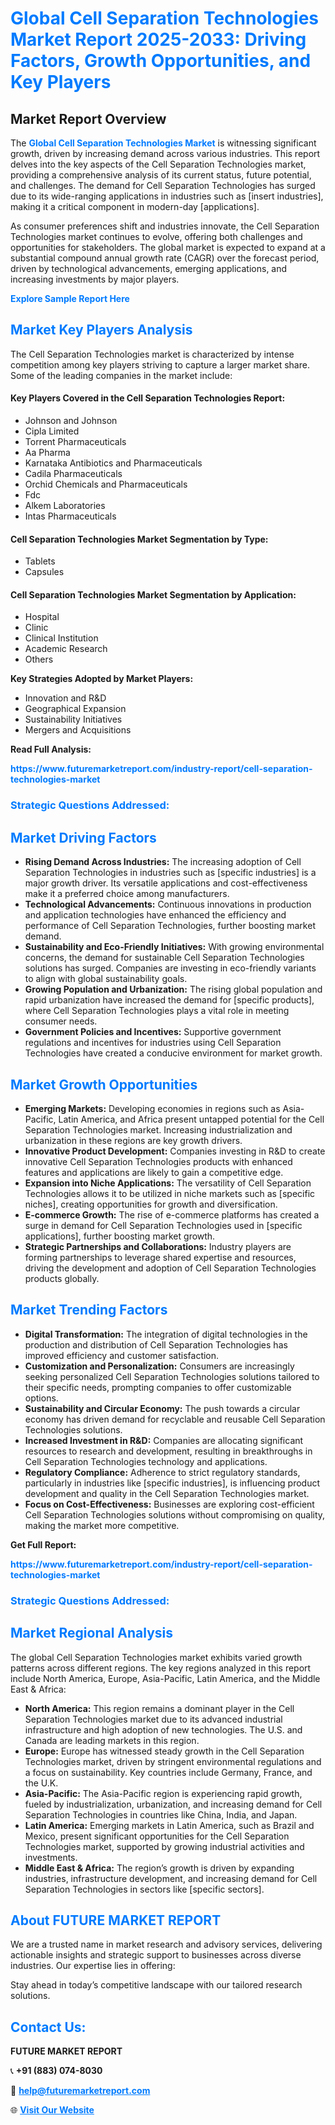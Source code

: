 <h1 style="color: #007BFF;">Global Cell Separation Technologies Market Report 2025-2033: Driving Factors, Growth Opportunities, and Key Players</h1>

<section id="overview">
<h2>Market Report Overview</h2>
<p>The <a href="https://www.futuremarketreport.com/industry-report/cell-separation-technologies-market" style="color: #007BFF; text-decoration: none;"><strong>Global Cell Separation Technologies Market</strong></a> is witnessing significant growth, driven by increasing demand across various industries. This report delves into the key aspects of the Cell Separation Technologies market, providing a comprehensive analysis of its current status, future potential, and challenges. The demand for Cell Separation Technologies has surged due to its wide-ranging applications in industries such as [insert industries], making it a critical component in modern-day [applications].</p>
<p>As consumer preferences shift and industries innovate, the Cell Separation Technologies market continues to evolve, offering both challenges and opportunities for stakeholders. The global market is expected to expand at a substantial compound annual growth rate (CAGR) over the forecast period, driven by technological advancements, emerging applications, and increasing investments by major players.</p>
</section>

<section id="overview">
<p><a href="https://www.futuremarketreport.com/request-sample/reportId=37627" style="color: #007BFF; text-decoration: none;"><strong>Explore Sample Report Here</strong></a></p>
</section>

<section id="key-players">
<h2 style="color: #007BFF;">Market Key Players Analysis</h2>
<p>The Cell Separation Technologies market is characterized by intense competition among key players striving to capture a larger market share. Some of the leading companies in the market include:</p>
<h4>Key Players Covered in the Cell Separation Technologies Report:</h4>
<ul><li>Johnson and Johnson</li><li>Cipla Limited</li><li>Torrent Pharmaceuticals</li><li>Aa Pharma</li><li>Karnataka Antibiotics and Pharmaceuticals</li><li>Cadila Pharmaceuticals</li><li>Orchid Chemicals and Pharmaceuticals</li><li>Fdc</li><li>Alkem Laboratories</li><li>Intas Pharmaceuticals</li></ul>
<h4>Cell Separation Technologies Market Segmentation by Type:</h4>
<ul><li>Tablets</li><li>Capsules</li></ul>

<h4>Cell Separation Technologies Market Segmentation by Application:</h4>
<ul><li>Hospital</li><li>Clinic</li><li>Clinical Institution</li><li>Academic Research</li><li>Others</li></ul>
<p><strong>Key Strategies Adopted by Market Players:</strong></p>
<ul>
<li>Innovation and R&D</li>
<li>Geographical Expansion</li>
<li>Sustainability Initiatives</li>
<li>Mergers and Acquisitions</li>
</ul>
</section>

<section>
<p><strong>Read Full Analysis: </strong></p><a href="https://www.futuremarketreport.com/industry-report/cell-separation-technologies-market" style="color: #007BFF; text-decoration: none;"><strong>https://www.futuremarketreport.com/industry-report/cell-separation-technologies-market</strong></a>
<h3 style="color: #007BFF;">Strategic Questions Addressed:</h3>
</section>

<section id="driving-factors">
<h2 style="color: #007BFF;">Market Driving Factors</h2>
<ul>
<li><strong>Rising Demand Across Industries:</strong> The increasing adoption of Cell Separation Technologies in industries such as [specific industries] is a major growth driver. Its versatile applications and cost-effectiveness make it a preferred choice among manufacturers.</li>
<li><strong>Technological Advancements:</strong> Continuous innovations in production and application technologies have enhanced the efficiency and performance of Cell Separation Technologies, further boosting market demand.</li>
<li><strong>Sustainability and Eco-Friendly Initiatives:</strong> With growing environmental concerns, the demand for sustainable Cell Separation Technologies solutions has surged. Companies are investing in eco-friendly variants to align with global sustainability goals.</li>
<li><strong>Growing Population and Urbanization:</strong> The rising global population and rapid urbanization have increased the demand for [specific products], where Cell Separation Technologies plays a vital role in meeting consumer needs.</li>
<li><strong>Government Policies and Incentives:</strong> Supportive government regulations and incentives for industries using Cell Separation Technologies have created a conducive environment for market growth.</li>
</ul>
</section>

<section id="growth-opportunities">
<h2 style="color: #007BFF;">Market Growth Opportunities</h2>
<ul>
<li><strong>Emerging Markets:</strong> Developing economies in regions such as Asia-Pacific, Latin America, and Africa present untapped potential for the Cell Separation Technologies market. Increasing industrialization and urbanization in these regions are key growth drivers.</li>
<li><strong>Innovative Product Development:</strong> Companies investing in R&D to create innovative Cell Separation Technologies products with enhanced features and applications are likely to gain a competitive edge.</li>
<li><strong>Expansion into Niche Applications:</strong> The versatility of Cell Separation Technologies allows it to be utilized in niche markets such as [specific niches], creating opportunities for growth and diversification.</li>
<li><strong>E-commerce Growth:</strong> The rise of e-commerce platforms has created a surge in demand for Cell Separation Technologies used in [specific applications], further boosting market growth.</li>
<li><strong>Strategic Partnerships and Collaborations:</strong> Industry players are forming partnerships to leverage shared expertise and resources, driving the development and adoption of Cell Separation Technologies products globally.</li>
</ul>
</section>

<section id="trending-factors">
<h2 style="color: #007BFF;">Market Trending Factors</h2>
<ul>
<li><strong>Digital Transformation:</strong> The integration of digital technologies in the production and distribution of Cell Separation Technologies has improved efficiency and customer satisfaction.</li>
<li><strong>Customization and Personalization:</strong> Consumers are increasingly seeking personalized Cell Separation Technologies solutions tailored to their specific needs, prompting companies to offer customizable options.</li>
<li><strong>Sustainability and Circular Economy:</strong> The push towards a circular economy has driven demand for recyclable and reusable Cell Separation Technologies solutions.</li>
<li><strong>Increased Investment in R&D:</strong> Companies are allocating significant resources to research and development, resulting in breakthroughs in Cell Separation Technologies technology and applications.</li>
<li><strong>Regulatory Compliance:</strong> Adherence to strict regulatory standards, particularly in industries like [specific industries], is influencing product development and quality in the Cell Separation Technologies market.</li>
<li><strong>Focus on Cost-Effectiveness:</strong> Businesses are exploring cost-efficient Cell Separation Technologies solutions without compromising on quality, making the market more competitive.</li>
</ul>
</section>

<section>
<p><strong>Get Full Report: </strong></p><a href="https://www.futuremarketreport.com/industry-report/cell-separation-technologies-market" style="color: #007BFF; text-decoration: none;"><strong>https://www.futuremarketreport.com/industry-report/cell-separation-technologies-market</strong></a>
<h3 style="color: #007BFF;">Strategic Questions Addressed:</h3>
</section>


<section id="regional-analysis">
<h2 style="color: #007BFF;">Market Regional Analysis</h2>
<p>The global Cell Separation Technologies market exhibits varied growth patterns across different regions. The key regions analyzed in this report include North America, Europe, Asia-Pacific, Latin America, and the Middle East & Africa:</p>
<ul>
<li><strong>North America:</strong> This region remains a dominant player in the Cell Separation Technologies market due to its advanced industrial infrastructure and high adoption of new technologies. The U.S. and Canada are leading markets in this region.</li>
<li><strong>Europe:</strong> Europe has witnessed steady growth in the Cell Separation Technologies market, driven by stringent environmental regulations and a focus on sustainability. Key countries include Germany, France, and the U.K.</li>
<li><strong>Asia-Pacific:</strong> The Asia-Pacific region is experiencing rapid growth, fueled by industrialization, urbanization, and increasing demand for Cell Separation Technologies in countries like China, India, and Japan.</li>
<li><strong>Latin America:</strong> Emerging markets in Latin America, such as Brazil and Mexico, present significant opportunities for the Cell Separation Technologies market, supported by growing industrial activities and investments.</li>
<li><strong>Middle East & Africa:</strong> The region’s growth is driven by expanding industries, infrastructure development, and increasing demand for Cell Separation Technologies in sectors like [specific sectors].</li>
</ul>
</section>

<footer>
<h2 style="color: #007BFF;">About FUTURE MARKET REPORT</h2>
<p>We are a trusted name in market research and advisory services, delivering actionable insights and strategic support to businesses across diverse industries. Our expertise lies in offering:</p>

<p>Stay ahead in today’s competitive landscape with our tailored research solutions.</p>

<h2 style="color: #007BFF;">Contact Us:</h2>
<p><strong>FUTURE MARKET REPORT</strong></p>
<p>📞 <strong>+91 (883) 074-8030</strong></p>
<p>📧 <strong><a href="mailto:help@futuremarketreport.com" style="color: #007BFF;">help@futuremarketreport.com</a></strong></p>
<p>🌐 <strong><a href="https://www.futuremarketreport.com/" style="color: #007BFF;">Visit Our Website</a></strong></p>
</footer>